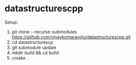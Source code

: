 # datastructurescpp

Setup:
1. git clone --recurse-submodules https://github.com/vinaykomaravolu/datastructurescpp.git
2. cd datastructurescp
3. git submodule update
4. mkdir build && cd build
5. cmake ..

